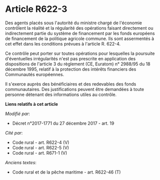 # Article R622-3

Des agents placés sous l'autorité du ministre chargé de l'économie contrôlent la réalité et la régularité des opérations
faisant directement ou indirectement partie du système de financement par les fonds européens de financement de la politique
agricole commune. Ils sont assermentés à cet effet dans les conditions prévues à l'article R. 622-4. 

Ce contrôle peut porter sur toutes opérations pour lesquelles la poursuite d'éventuelles irrégularités n'est pas prescrite en
application des dispositions de l'article 3 du règlement (CE, Euratom) n° 2988/95 du 18 décembre 1995, relatif à la
protection des intérêts financiers des Communautés européennes. 

Il s'exerce auprès des bénéficiaires et des redevables des fonds communautaires. Des justifications peuvent être demandées à
toute personne détenant des informations utiles au contrôle.

**Liens relatifs à cet article**

_Modifié par_:

  - Décret n°2017-1771 du 27 décembre 2017 - art. 19

_Cité par_:

  - Code rural - art. R622-4 (V)
  - Code rural - art. R622-5 (V)
  - Code rural - art. R671-1 (V)

_Anciens textes_:

  - Code rural et de la pêche maritime - art. R622-46 (T)
